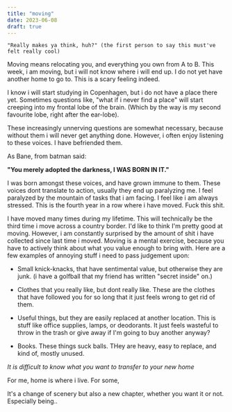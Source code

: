 ```yaml
---
title: "moving"
date: 2023-06-08
draft: true
---
```


    "Really makes ya think, huh?" (the first person to say this must've felt really cool)

Moving means relocating you, and everything you own from A to B. This week, i am moving, but i will not know where i will end up. I do not yet have another home to go to. This is a scary feeling indeed.

I know i will start studying in Copenhagen, but i do not have a place there yet. Sometimes questions like, "what if i never find a place" will start creeping into my frontal lobe of the brain. (Which by the way is my second favourite lobe, right after the ear-lobe).

These increasingly unnerving questions are somewhat necessary, because without them i will never get anything done. However, i often enjoy listening to these voices. I have befriended them. 


As Bane, from batman said:

**"You merely adopted the darkness, I WAS BORN IN IT."**

I was born amongst these voices, and have grown immune to them. These voices dont translate to action, usually they end up paralyzing me. I feel paralyzed by the mountain of tasks that i am facing. I feel like i am always stressed. This is the fourth year in a row where i have moved. Fuck this shit.


I have moved many times during my lifetime. This will technically be the third time i move across a country border. I'd like to think I'm pretty good at moving. However, i am constantly surprised by the amount of shit i have collected since last time i moved.
Moving is a mental exercise, because you have to actively think about what you value enough to bring with. Here are a few examples of annoying stuff i need to pass judgement upon:

* Small knick-knacks, that have sentimental value, but otherwise they are junk. (i have a golfball that my friend has written "secret inside" on.)

* Clothes that you really like, but dont really like. These are the clothes that have followed you for so long that it just feels wrong to get rid of them.

* Useful things, but they are easily replaced at another location. This is stuff like office supplies, lamps, or deodorants. It just feels wasteful to throw in the trash or give away if I'm going to buy another anyway?

* Books. These things suck balls. THey are heavy, easy to replace, and kind of, mostly unused.

*It is difficult to know what you want to transfer to your new home*

For me, home is where i live.
For some, 

It's a change of scenery but also a new chapter, whether you want it or not. Especially being..
